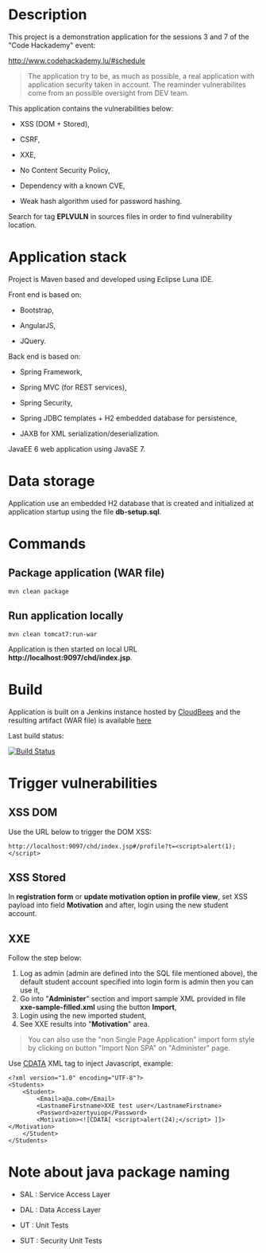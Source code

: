 # Description

This project is a demonstration application for the sessions 3 and 7 of the "Code Hackademy" event: 

http://www.codehackademy.lu/#schedule

> The application try to be, as much as possible, a real application with application security taken in account. The reaminder vulnerabilites come from an possible oversight from DEV team.

This application contains the vulnerabilities below:

* XSS (DOM + Stored),

* CSRF,

* XXE,

* No Content Security Policy,

* Dependency with a known CVE,

* Weak hash algorithm used for password hashing.

Search for tag **EPLVULN** in sources files in order to find vulnerability location.

# Application stack

Project is Maven based and developed using Eclipse Luna IDE.

Front end is based on:

* Bootstrap,

* AngularJS,

* JQuery.


Back end is based on:

* Spring Framework,

* Spring MVC (for REST services),

* Spring Security,

* Spring JDBC templates + H2 embedded database for persistence,

* JAXB for XML serialization/deserialization.


JavaEE 6 web application using JavaSE 7. 


# Data storage

Application use an embedded H2 database that is created and initialized at application startup using the file **db-setup.sql**.


# Commands

## Package application (WAR file)

```
mvn clean package
```

## Run application locally

```
mvn clean tomcat7:run-war
```

Application is then started on local URL **http://localhost:9097/chd/index.jsp**.


# Build

Application is built on a Jenkins instance hosted by [CloudBees](https://www.cloudbees.com) and the resulting artifact (WAR file) is available [here](https://righettod.ci.cloudbees.com/job/CodeHackademyDemoLabs/lastSuccessfulBuild/artifact/target/chd.war) 

Last build status:

[![Build Status](https://righettod.ci.cloudbees.com/buildStatus/icon?job=CodeHackademyDemoLabs)](https://righettod.ci.cloudbees.com/job/CodeHackademyDemoLabs/)


# Trigger vulnerabilities

## XSS DOM

Use the URL below to trigger the DOM XSS:

```
http://localhost:9097/chd/index.jsp#/profile?t=<script>alert(1);</script>

``` 

## XSS Stored

In **registration form** or **update motivation option in profile view**, set XSS payload into field **Motivation** and after, login using the new student account.

## XXE

Follow the step below:

1. Log as admin (admin are defined into the SQL file mentioned above), the default student account specified into login form is admin then you can use it,
2. Go into "**Administer**" section and import sample XML provided in file **xxe-sample-filled.xml** using the button **Import**,
3. Login using the new imported student,
4. See XXE results into "**Motivation**" area.

> You can also use the "non Single Page Application" import form style by clicking on button "Import Non SPA" on "Administer" page.

Use [CDATA](http://www.w3schools.com/xml/xml_cdata.asp) XML tag to inject Javascript, example:

``` 
<?xml version="1.0" encoding="UTF-8"?>
<Students>
	<Student>
		<Email>a@a.com</Email>
		<LastnameFirstname>XXE test user</LastnameFirstname>
		<Password>azertyuiop</Password>
		<Motivation><![CDATA[ <script>alert(24);</script> ]]></Motivation>
	</Student>
</Students>	
``` 



# Note about java package naming

* SAL : Service Access Layer

* DAL : Data Access Layer

* UT : Unit Tests

* SUT : Security Unit Tests 

